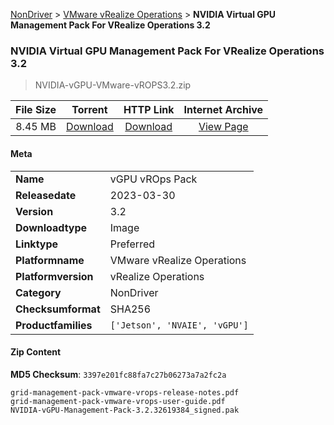 
[NonDriver](/README.md)  >  [VMware vRealize Operations](/index/NonDriver/VMware_vRealize_Operations.md)  >  **NVIDIA Virtual GPU Management Pack For VRealize Operations 3.2**


###    NVIDIA Virtual GPU Management Pack For VRealize Operations 3.2

> NVIDIA-vGPU-VMware-vROPS3.2.zip   


| **File Size** | **Torrent**  | **HTTP Link** | **Internet Archive** |
|:-------------:|:------------:|:-------------:|:--------------------:|
| 8.45 MB |  [Download](https://archive.org/download/nvgpu_NVIDIA-vGPU-VMware-vROPS3.2.zip/nvgpu_NVIDIA-vGPU-VMware-vROPS3.2.zip_archive.torrent)       | [Download](https://archive.org/compress/nvgpu_NVIDIA-vGPU-VMware-vROPS3.2.zip) | [View Page](https://archive.org/details/nvgpu_NVIDIA-vGPU-VMware-vROPS3.2.zip)       |

#### Meta

<table>
<tr><td><strong>Name</strong></td><td>vGPU vROps Pack</td></tr>
<tr><td><strong>Releasedate</strong></td><td>2023-03-30</td></tr>
<tr><td><strong>Version</strong></td><td>3.2</td></tr>
<tr><td><strong>Downloadtype</strong></td><td>Image</td></tr>
<tr><td><strong>Linktype</strong></td><td>Preferred</td></tr>
<tr><td><strong>Platformname</strong></td><td>VMware vRealize Operations</td></tr>
<tr><td><strong>Platformversion</strong></td><td>vRealize Operations</td></tr>
<tr><td><strong>Category</strong></td><td>NonDriver</td></tr>
<tr><td><strong>Checksumformat</strong></td><td>SHA256</td></tr>
<tr><td><strong>Productfamilies</strong></td><td><code>['Jetson', 'NVAIE', 'vGPU']</code></td></tr>
</table>

#### Zip Content

**MD5 Checksum**: `3397e201fc88fa7c27b06273a7a2fc2a`

```text
grid-management-pack-vmware-vrops-release-notes.pdf
grid-management-pack-vmware-vrops-user-guide.pdf
NVIDIA-vGPU-Management-Pack-3.2.32619384_signed.pak
```